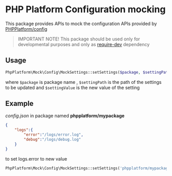 # PHP Platform Configuration mocking
This package provides APIs to mock the configuration APIs provided by [PHPPlatform/config][PHPPlatformConfig]

> IMPORTANT NOTE!     This package should be used only for developmental purposes and only as [require-dev][ComposerRequireDev] dependency


## Usage

``` PHP
PhpPlatform\Mock\Config\MockSettings::setSettings($package, $settingPath, $settingValue )
```
where ``$package`` is package name , ``$settingPath`` is the path of the settings to be updated and ``$settingValue`` is the new value of the setting 


## Example
_config.json_ in package named __phpplatform/mypackage__
``` JSON
{
    "logs":{
        "error":"/logs/error.log",
        "debug":"/logs/debug.log"
    }
}
```
to set logs.error to new value
``` PHP
PhpPlatform\Mock\Config\MockSettings::setSettings('phpplatform/mypackage','logs.error','/usr/logs/error.log');
```

[PHPPlatformConfig]:https://github.com/PHPPlatform/config
[ComposerRequireDev]:https://getcomposer.org/doc/04-schema.md#require-dev